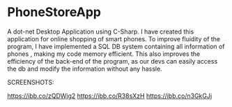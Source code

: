 # PhoneStoreApp
A dot-net Desktop Application using C-Sharp.
I have created this application for online shopping of smart phones.
To improve fluidity of the program, I have implemented a SQL DB system containing all information of phones , making my code memory efficient. 
This also improves the efficiency of the back-end of the program, as our devs can easily access the db and modify the information without any hassle.

SCREENSHOTS:

https://ibb.co/zQDWjg2
https://ibb.co/R38sXzH
https://ibb.co/n3GkGJj
